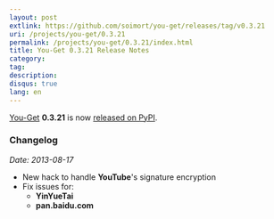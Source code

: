 ```yaml
---
layout: post
extlink: https://github.com/soimort/you-get/releases/tag/v0.3.21
uri: /projects/you-get/0.3.21
permalink: /projects/you-get/0.3.21/index.html
title: You-Get 0.3.21 Release Notes
category:
tag:
description:
disqus: true
lang: en
---
```


[You-Get](http://www.soimort.org/you-get) __0.3.21__ is now [released on PyPI](http://pypi.python.org/pypi/you-get/0.3.21).

### Changelog

*Date: 2013-08-17*

* New hack to handle __YouTube__'s signature encryption
* Fix issues for:
    - __YinYueTai__
    - __pan.baidu.com__
